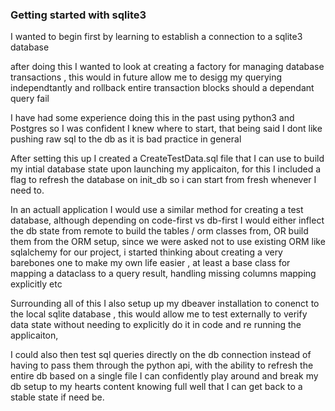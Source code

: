 ### Getting started with sqlite3

I wanted to begin first by learning to establish a connection to a sqlite3 database

after doing this I wanted to look at creating a factory for managing database transactions , this would in future allow me to desigg my querying independtantly and rollback entire transaction blocks should a dependant query fail

I have had some experience doing this in the past using python3 and Postgres so I was confident I knew where to start, that being said I dont like pushing raw sql to the db as it is bad practice in general


After setting this up I created a CreateTestData.sql file that I can use to build my intial database state upon launching my applicaiton, for this I included a flag to refresh the database on init_db so i can start from fresh whenever I need to.

In an actuall application I would use a similar method for creating a test database, although depending on code-first vs db-first I would either inflect the db state from remote to build the tables / orm classes from, OR build them from the ORM setup, since we were asked not to use existing ORM like sqlalchemy for our project, i started thinking about creating a very barebones one to make my own life easier , at least a base class for mapping a dataclass to a query result, handling missing columns mapping explicitly etc


Surrounding all of this I also setup up my dbeaver installation to conenct to the local sqlite database , this would allow me to test externally to verify data state without needing to explicitly do it in code and re running the applicaiton, 

I could also then test sql queries directly on the db connection instead of having to pass them through the python api, with the ability to refresh the entire db based on a single file I can confidently play around and break my db setup to my hearts content knowing full well that I can get back to a stable state if need be.